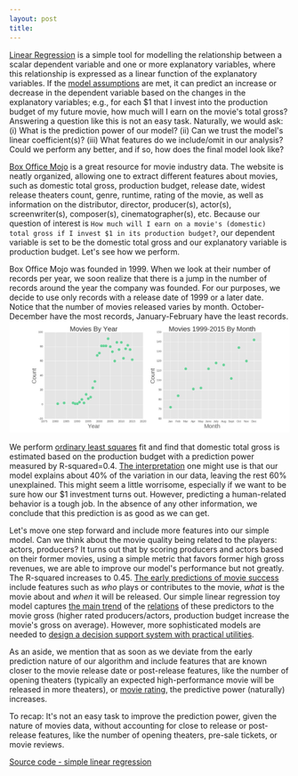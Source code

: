 ```yaml
---
layout: post
title: 
---
```


[Linear Regression](https://en.wikipedia.org/wiki/Linear_regression) is a simple tool for modelling the relationship 
between a scalar dependent variable and one or more explanatory variables, where this relationship is expressed as
a linear function of the explanatory variables. 
If the [model assumptions](http://www.statisticssolutions.com/assumptions-of-multiple-linear-regression/)
are met, it can predict an increase or decrease in the dependent variable based on the changes in the explanatory variables; e.g., for each $1 that I invest into the production budget of my future movie, how much will I earn on the movie's total gross? 
Answering a question like this is not an easy task. Naturally, we would ask: (i) What is the prediction power of our model? 
(ii) Can we trust the model's linear coefficient(s)?
(iii) What features do we include/omit in our analysis? Could we perform any better, and if so, how does the final model look like?

[Box Office Mojo](http://www.boxofficemojo.com/)
is a great resource for movie industry data. The website is neatly organized, allowing one to extract different features about movies, such as domestic total gross, production budget, release date, widest release theaters count, genre, runtime, rating of the movie, as well as information on the distributor, director, producer(s), actor(s), screenwriter(s), composer(s), cinematographer(s), etc. 
Because our question of interest is ``How much will I earn on a movie's (domestic) total gross if I invest $1 in its production budget?``, our dependent variable is set to be the domestic total gross and our explanatory variable is
production budget.
Let's see how we perform.

Box Office Mojo was founded in 1999. When we look at their number of records per year, we soon realize that there is a jump in the number of records around the year the company was founded. For our purposes, we decide to use only records with a release date of 1999 or a later date. Notice that the number of movies released varies by month. 
October-December have the most records, January-February have the least records.
![Box Office Mojo Records](/images/BoxOfficeMojo/actorproducer_count_vs_year+month.png)

We perform [ordinary least squares](https://en.wikipedia.org/wiki/Ordinary_least_squares) fit
and find that domestic total gross is estimated based on the production budget with a prediction power measured by 
R-squared=0.4.
[The interpretation](http://blog.minitab.com/blog/adventures-in-statistics/regression-analysis-how-do-i-interpret-r-squared-and-assess-the-goodness-of-fit) 
one might use is that our model explains about 40% of the variation in our data, leaving the rest 60% unexplained.
This might seem a little worrisome, especially if we want to be sure how our $1 investment turns out.
However, predicting a human-related behavior is a tough job. In the absence of any other information, we conclude that this prediction is as good as we can get.

Let's move one step forward and include more features into our simple model. Can we think about the movie quality being related to the players: actors, producers? 
It turns out that by scoring producers and actors based on their former movies, using a simple metric that favors 
former high gross revenues, we are able to improve our model's performance but not greatly. The R-squared increases to 0.45.
[The early predictions of movie success](http://link.springer.com/chapter/10.1007%2F978-3-319-16268-3_41) 
include features such as *who* plays or contributes to the movie, *what* is the movie about and *when* it will be released. Our simple linear regression toy model captures 
[the main trend](http://blog.minitab.com/blog/adventures-in-statistics/how-to-interpret-a-regression-model-with-low-r-squared-and-low-p-values)
of the
[relations](http://blog.minitab.com/blog/adventures-in-statistics/how-to-interpret-regression-analysis-results-p-values-and-coefficients)
of these predictors to the movie gross (higher rated producers/actors, production budget increase the movie's gross on average).
However, more sophisticated models are needed to
[design a decision support system with practical utilities](http://arxiv.org/pdf/1506.05382.pdf).

As an aside, we mention that as soon as we deviate from the early prediction nature of our algorithm and include features that are known closer to the movie release date or post-release features, like the number of opening theaters
(typically an expected high-performance movie will be released in more theaters),
or [movie rating](http://www.metacritic.com/),
the predictive power (naturally) increases.

To recap: It's not an easy task to improve the prediction power, given the nature of movies data,
without accounting for close to release or post-release features, like the number of opening theaters, pre-sale tickets, or movie reviews.

[Source code - simple linear regression](https://github.com/lpalova/Box-Office-Mojo---Analysis/tree/master/source-files)    














